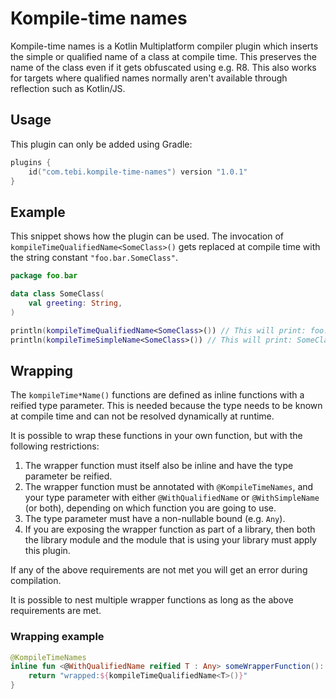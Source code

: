 # Kompile-time names
Kompile-time names is a Kotlin Multiplatform compiler plugin which inserts the simple or qualified name of a class
at compile time. This preserves the name of the class even if it gets obfuscated using e.g. R8. This also works for
targets where qualified names normally aren't available through reflection such as Kotlin/JS.


## Usage
This plugin can only be added using Gradle:
```kotlin
plugins {
    id("com.tebi.kompile-time-names") version "1.0.1"
}
```


## Example
This snippet shows how the plugin can be used. The invocation of `kompileTimeQualifiedName<SomeClass>()` gets replaced
at compile time with the string constant `"foo.bar.SomeClass"`.
```kotlin
package foo.bar

data class SomeClass(
    val greeting: String,
)

println(kompileTimeQualifiedName<SomeClass>()) // This will print: foo.bar.SomeClass
println(kompileTimeSimpleName<SomeClass>()) // This will print: SomeClass
```


## Wrapping
The `kompileTime*Name()` functions are defined as inline functions with a reified type parameter. This is
needed because the type needs to be known at compile time and can not be resolved dynamically at runtime.

It is possible to wrap these functions in your own function, but with the following restrictions:
1. The wrapper function must itself also be inline and have the type parameter be reified.
2. The wrapper function must be annotated with `@KompileTimeNames`, and your type parameter with either
   `@WithQualifiedName` or `@WithSimpleName` (or both), depending on which function you are going to use.
3. The type parameter must have a non-nullable bound (e.g. `Any`).
4. If you are exposing the wrapper function as part of a library, then both the library module and the
   module that is using your library must apply this plugin.

If any of the above requirements are not met you will get an error during compilation.

It is possible to nest multiple wrapper functions as long as the above requirements are met.

### Wrapping example
```kotlin
@KompileTimeNames
inline fun <@WithQualifiedName reified T : Any> someWrapperFunction(): String? {
    return "wrapped:${kompileTimeQualifiedName<T>()}"
}
```
